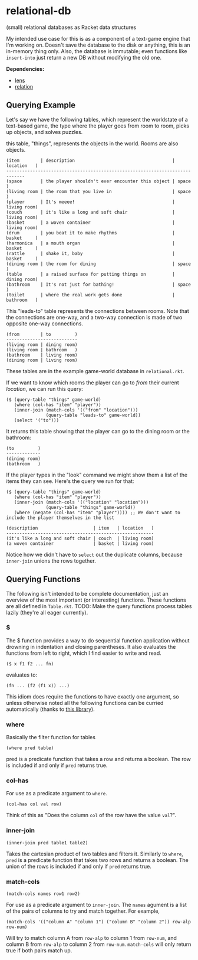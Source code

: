 # relational-db
(small) relational databases as Racket data structures

My intended use case for this is as a component of a text-game engine that I'm working on. Doesn't save the database to the disk or anything, this is an in-memory thing only. Also, the database is immutable; even functions like ```insert-into``` just return a new DB without modifying the old one.

**Dependencies:**
- [lens](https://github.com/jackfirth/lens)
- [relation](https://github.com/countvajhula/relation)

## Querying Example
Let's say we have the following tables, which represent the worldstate of a text-based game, the type where the player goes from room to room, picks up objects, and solves puzzles. 

this table, "things", represents the objects in the world. Rooms are also objects.
```
(item        | description                                     | location   )
-----------------------------------------------------------------------------
(space       | the player shouldn't ever encounter this object | space      )
(living room | the room that you live in                       | space      )
(player      | It's meeee!                                     | living room)
(couch       | it's like a long and soft chair                 | living room)
(basket      | a woven container                               | living room)
(drum        | you beat it to make rhythms                     | basket     )
(harmonica   | a mouth organ                                   | basket     )
(rattle      | shake it, baby                                  | basket     )
(dining room | the room for dining                             | space      )
(table       | a raised surface for putting things on          | dining room)
(bathroom    | It's not just for bathing!                      | space      )
(toilet      | where the real work gets done                   | bathroom   )
```

This "leads-to" table represents the connections between rooms. Note that the connections are one-way, and a two-way connection is made of two opposite one-way connections.
```
(from        | to         )
---------------------------
(living room | dining room)
(living room | bathroom   )
(bathroom    | living room)
(dining room | living room)
```

These tables are in the example game-world database in `relational.rkt`.

If we want to know which rooms the player can go to *from* their current *location*, we can run this query:
```racket
($ (query-table "things" game-world)
   (where (col-has "item" "player"))
   (inner-join (match-cols '(("from" "location")))
               (query-table "leads-to" game-world))
   (select '("to")))
```
It returns this table showing that the player can go to the dining room or the bathroom:
```
(to         )
-------------
(dining room)
(bathroom   )
```
If the player types in the "look" command we might show them a list of the items they can see. Here's the query we run for that:
```racket
($ (query-table "things" game-world)
   (where (col-has "item" "player"))
   (inner-join (match-cols '(("location" "location")))
               (query-table "things" game-world))
   (where (negate (col-has "item" "player")))) ;; We don't want to include the player themselves in the list
```
```
(description                     | item   | location   )
--------------------------------------------------------
(it's like a long and soft chair | couch  | living room)
(a woven container               | basket | living room)
```
Notice how we didn't have to ```select``` out the duplicate columns, because ```inner-join``` unions the rows together.

## Querying Functions
The following isn't intended to be complete documentation, just an overview of the most important (or interesting) functions. These functions are all defined in ```Table.rkt```. TODO: Make the query functions process tables lazily (they're all eager currently).

### $
The $ function provides a way to do sequential function application without drowning in indentation and closing parentheses. It also evaluates the functions from left to right, which I find easier to write and read.
```racket
($ x f1 f2 ... fn)
```
evaluates to:
```racket
(fn ... (f2 (f1 x)) ...)
```
This idiom does require the functions to have exactly one argument, so unless otherwise noted all the following functions can be curried automatically (thanks to [this library](https://github.com/countvajhula/relation)).

### where
Basically the filter function for tables
```racket
(where pred table)
```
pred is a predicate function that takes a row and returns a boolean. The row is included if and only if ```pred``` returns true.

### col-has
For use as a predicate argument to ```where```.
```racket
(col-has col val row)
```
Think of this as "Does the column ```col``` of the row have the value ```val```?".

### inner-join
```racket
(inner-join pred table1 table2)
```
Takes the cartesian product of two tables and filters it. Similarly to ```where```, ```pred``` is a predicate function that takes two rows and returns a boolean. The union of the rows is included if and only if ```pred``` returns true.

### match-cols
```racket
(match-cols names row1 row2)
```
For use as a predicate argument to ```inner-join```. The ```names``` agument is a list of the pairs of columns to try and match together. For example, 
```racket 
(match-cols '(("column A" "column 1") ("column B" "column 2")) row-alp row-num)
```
Will try to match column A from ```row-alp``` to column 1 from ```row-num```, and column B from ```row-alp``` to column 2 from ```row-num```. ```match-cols``` will only return true if both pairs match up.
